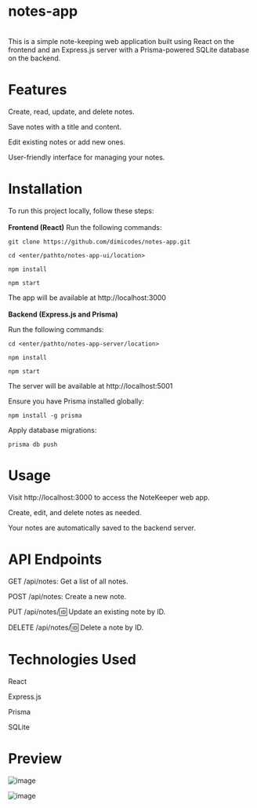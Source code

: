 # notes-app

<br>
This is a simple note-keeping web application built using React on the frontend and an Express.js server with a Prisma-powered SQLite database on the backend.
<br>

# Features

Create, read, update, and delete notes.

Save notes with a title and content.

Edit existing notes or add new ones.

User-friendly interface for managing your notes.

# Installation

To run this project locally, follow these steps:
<br>
<br>
**Frontend (React)**
Run the following commands:

```
git clone https://github.com/dimicodes/notes-app.git

cd <enter/pathto/notes-app-ui/location>

npm install

npm start

```

The app will be available at http://localhost:3000
<br>
<br>
**Backend (Express.js and Prisma)**

Run the following commands:

```
cd <enter/pathto/notes-app-server/location>

npm install

npm start
```

The server will be available at http://localhost:5001

Ensure you have Prisma installed globally:

```
npm install -g prisma
```

Apply database migrations:

```
prisma db push
```

# Usage

Visit http://localhost:3000 to access the NoteKeeper web app.

Create, edit, and delete notes as needed.

Your notes are automatically saved to the backend server.

# API Endpoints

GET /api/notes: Get a list of all notes.

POST /api/notes: Create a new note.

PUT /api/notes/:id: Update an existing note by ID.

DELETE /api/notes/:id: Delete a note by ID.

# Technologies Used

React

Express.js

Prisma

SQLite

# Preview

![image](https://github.com/dimicodes/notes-app/assets/45632694/b3447b94-52b6-49e3-bc1c-16192a3ec873)

![image](https://github.com/dimicodes/notes-app/assets/45632694/0039d375-c294-4c00-9399-671b6b57ed9d)

